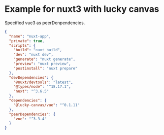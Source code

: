 # Example for nuxt3 with lucky canvas

Specified vue3 as peerDenpendencies.

```json
{
  "name": "nuxt-app",
  "private": true,
  "scripts": {
    "build": "nuxt build",
    "dev": "nuxt dev",
    "generate": "nuxt generate",
    "preview": "nuxt preview",
    "postinstall": "nuxt prepare"
  },
  "devDependencies": {
    "@nuxt/devtools": "latest",
    "@types/node": "^18.17.1",
    "nuxt": "^3.6.5"
  },
  "dependencies": {
    "@lucky-canvas/vue": "^0.1.11"
  },
  "peerDependencies": {
    "vue": "^3.3.4"
  }
}
```
